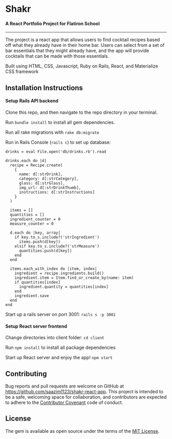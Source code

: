 # Shakr
#### A React Portfolio Project for Flatiron School
---

The project is a react app that allows users to find cocktail recipes based off what they already have in their home bar. Users can select from a set of bar essentials that they might already have, and the app will provide cocktails that can be made with those essentials. 

Built using HTML, CSS, Javascript, Ruby on Rails, React, and Materialize CSS framework


## Installation Instructions

#### Setup Rails API backend

Clone this repo, and then navigate to the repo directory in your terminal.

Run `bundle install` to install all gem dependencies.

Run all rake migrations with `rake db:migrate`

Run in Rails Console (`rails c`) to set up database:

```
drinks = eval File.open('db/drinks.rb').read

drinks.each do |d|
  recipe = Recipe.create(
    {
      name: d[:strDrink],
      category: d[:strCategory],
      glass: d[:strGlass],
      img_url: d[:strDrinkThumb],
      instructions: d[:strInstructions]
    }
  )

  items = []
  quantities = []
  ingredient_counter = 0
  measure_counter = 0

  d.each do |key, array|
    if key.to_s.include?('strIngredient')
      items.push(d[key])
    elsif key.to_s.include?('strMeasure')
      quantities.push(d[key])
    end
  end

  items.each_with_index do |item, index|
    ingredient = recipe.ingredients.build()
    ingredient.item = Item.find_or_create_by(name: item)
    if quantities[index]
      ingredient.quantity = quantities[index]
    end
    ingredient.save
  end
end
```

Start up a rails server on port 3001: `rails s -p 3001`

#### Setup React server frontend

Change directories into client folder: `cd client`

Run `npm install` to install all package dependencies

Start up React server and enjoy the app! `npm start`


## Contributing

Bug reports and pull requests are welcome on GitHub at https://github.com/saazim1123/shakr-react-app. This project is intended to be a safe, welcoming space for collaboration, and contributors are expected to adhere to the [Contributor Covenant](http://contributor-covenant.org) code of conduct.

## License

The gem is available as open source under the terms of the [MIT License](https://opensource.org/licenses/MIT).

